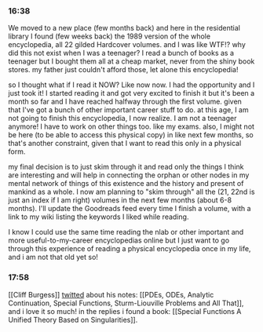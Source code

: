### 16:38
We moved to a new place (few months back) and here in the residential library I found (few weeks back) the 1989 version of the whole encyclopedia, all 22 gilded Hardcover volumes. and I was like WTF!? why did this not exist when I was a teenager? I read a bunch of books as a teenager but I bought them all at a cheap market, never from the shiny book stores. my father just couldn't afford those, let alone this encyclopedia!

so I thought what if I read it NOW? Like now now. I had the opportunity and I just took it! I started reading it and got very excited to finish it but it's been a month so far and I have reached halfway through the first volume. given that I've got a bunch of other important career stuff to do. at this age, I am not going to finish this encyclopedia, I now realize. I am not a teenager anymore! I have to work on other things too. like my exams. also, I might not be here (to be able to access this physical copy) in like next few months, so that's another constraint, given that I want to read this only in a physical form. 

my final decision is to just skim through it and read only the things I think are interesting and will help in connecting the orphan or other nodes in my mental network of things of this existence and the history and present of mankind as a whole. I now am planning to "skim through" all the (21, 22nd is just an index if I am right) volumes in the next few months (about 6-8 months). I'll update the Goodreads feed every time I finish a volume, with a link to my wiki listing the keywords I liked while reading. 

I know I could use the same time reading the nlab or other important and more useful-to-my-career encyclopedias online but I just want to go through this experience of reading a physical encyclopedia once in my life, and i am not that old yet so!

### 17:58
[[Cliff Burgess]] [twitted](https://twitter.com/CburgesCliff/status/1734064708213182582) about his notes: [[PDEs, ODEs, Analytic Continuation, Special Functions, Sturm-Liouville Problems and All That]], and i love it so much! in the replies i found a book: [[Special Functions A Unified Theory Based on Singularities]]. 